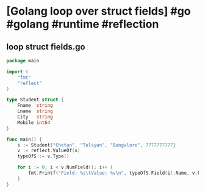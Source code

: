 # [Golang loop over struct fields] #go #golang #runtime #reflection

## loop struct fields.go

```go
package main

import (
	"fmt"
	"reflect"
)

type Student struct {
	Fname  string
	Lname  string
	City   string
	Mobile int64
}

func main() {
	s := Student{"Chetan", "Tulsyan", "Bangalore", 7777777777}
	v := reflect.ValueOf(s)
	typeOfS := v.Type()

	for i := 0; i < v.NumField(); i++ {
		fmt.Printf("Field: %s\tValue: %v\n", typeOfS.Field(i).Name, v.Field(i).Interface())
	}
}
```

